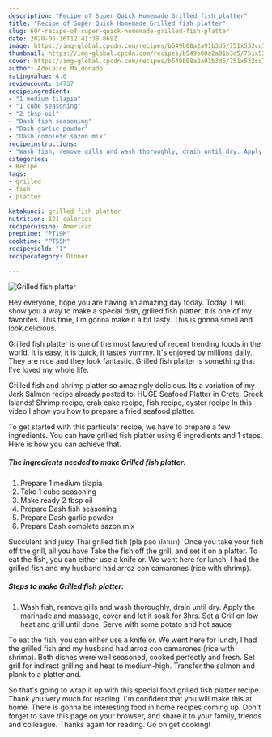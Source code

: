 ```yaml
---
description: "Recipe of Super Quick Homemade Grilled fish platter"
title: "Recipe of Super Quick Homemade Grilled fish platter"
slug: 604-recipe-of-super-quick-homemade-grilled-fish-platter
date: 2020-06-16T12:41:38.869Z
image: https://img-global.cpcdn.com/recipes/b549b08a2a91b3d5/751x532cq70/grilled-fish-platter-recipe-main-photo.jpg
thumbnail: https://img-global.cpcdn.com/recipes/b549b08a2a91b3d5/751x532cq70/grilled-fish-platter-recipe-main-photo.jpg
cover: https://img-global.cpcdn.com/recipes/b549b08a2a91b3d5/751x532cq70/grilled-fish-platter-recipe-main-photo.jpg
author: Adelaide Maldonado
ratingvalue: 4.6
reviewcount: 14737
recipeingredient:
- "1 medium tilapia"
- "1 cube seasoning"
- "2 tbsp oil"
- "Dash fish seasoning"
- "Dash garlic powder"
- "Dash complete sazon mix"
recipeinstructions:
- "Wash fish, remove gills and wash thoroughly, drain until dry. Apply the marinade and massage, cover and let it soak for 3hrs. Set a Grill on low heat and grill until done. Serve with some potato and hot sauce"
categories:
- Recipe
tags:
- grilled
- fish
- platter

katakunci: grilled fish platter 
nutrition: 121 calories
recipecuisine: American
preptime: "PT19M"
cooktime: "PT55M"
recipeyield: "1"
recipecategory: Dinner

---
```



![Grilled fish platter](https://img-global.cpcdn.com/recipes/b549b08a2a91b3d5/751x532cq70/grilled-fish-platter-recipe-main-photo.jpg)

Hey everyone, hope you are having an amazing day today. Today, I will show you a way to make a special dish, grilled fish platter. It is one of my favorites. This time, I'm gonna make it a bit tasty. This is gonna smell and look delicious.

Grilled fish platter is one of the most favored of recent trending foods in the world. It is easy, it is quick, it tastes yummy. It's enjoyed by millions daily. They are nice and they look fantastic. Grilled fish platter is something that I've loved my whole life.

Grilled fish and shrimp platter so amazingly delicious. Its a variation of my Jerk Salmon recipe already posted to. HUGE Seafood Platter in Crete, Greek Islands! Shrimp recipe, crab cake recipe, fish recipe, oyster recipe In this video I show you how to prepare a fried seafood platter.


To get started with this particular recipe, we have to prepare a few ingredients. You can have grilled fish platter using 6 ingredients and 1 steps. Here is how you can achieve that.

<!--inarticleads1-->

##### The ingredients needed to make Grilled fish platter:

1. Prepare 1 medium tilapia
1. Take 1 cube seasoning
1. Make ready 2 tbsp oil
1. Prepare Dash fish seasoning
1. Prepare Dash garlic powder
1. Prepare Dash complete sazon mix


Succulent and juicy Thai grilled fish (pla pao ปลาเผา). Once you take your fish off the grill, all you have Take the fish off the grill, and set it on a platter. To eat the fish, you can either use a knife or. We went here for lunch, I had the grilled fish and my husband had arroz con camarones (rice with shrimp). 

<!--inarticleads2-->

##### Steps to make Grilled fish platter:

1. Wash fish, remove gills and wash thoroughly, drain until dry. Apply the marinade and massage, cover and let it soak for 3hrs. Set a Grill on low heat and grill until done. Serve with some potato and hot sauce


To eat the fish, you can either use a knife or. We went here for lunch, I had the grilled fish and my husband had arroz con camarones (rice with shrimp). Both dishes were well seasoned, cooked perfectly and fresh. Set grill for indirect grilling and heat to medium-high. Transfer the salmon and plank to a platter and. 

So that's going to wrap it up with this special food grilled fish platter recipe. Thank you very much for reading. I'm confident that you will make this at home. There is gonna be interesting food in home recipes coming up. Don't forget to save this page on your browser, and share it to your family, friends and colleague. Thanks again for reading. Go on get cooking!
